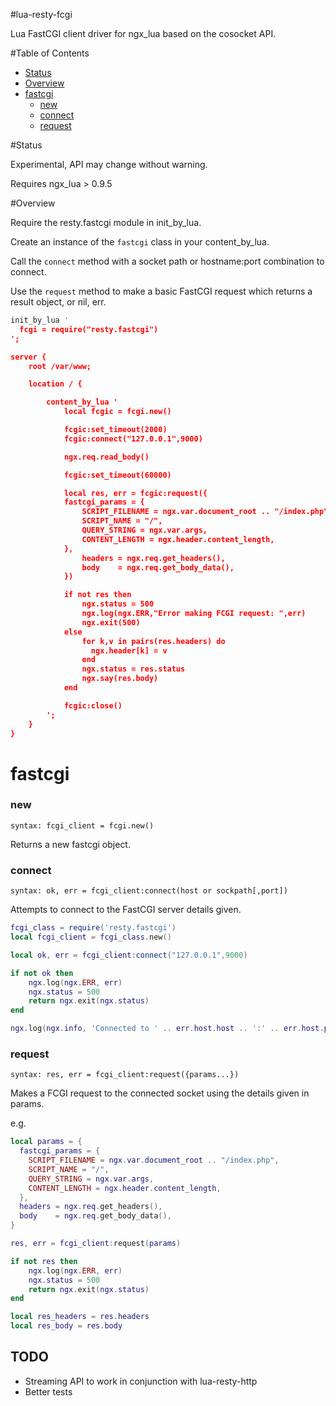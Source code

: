 #lua-resty-fcgi

Lua FastCGI client driver for ngx_lua based on the cosocket API.

#Table of Contents

* [Status](#status)
* [Overview](#overview)
* [fastcgi](#fastcgi)
    * [new](#new)
    * [connect](#connect)
    * [request](#request)

#Status

Experimental, API may change without warning.

Requires ngx_lua > 0.9.5

#Overview

Require the resty.fastcgi module in init_by_lua.

Create an instance of the `fastcgi` class in your content_by_lua.

Call the `connect` method with a socket path or hostname:port combination to connect.

Use the `request` method to make a basic FastCGI request which returns a result object, or nil, err.

```lua
init_by_lua '
  fcgi = require("resty.fastcgi")
';

server {
    root /var/www;

    location / {

        content_by_lua '
            local fcgic = fcgi.new()

            fcgic:set_timeout(2000)
            fcgic:connect("127.0.0.1",9000)

            ngx.req.read_body()

            fcgic:set_timeout(60000)

            local res, err = fcgic:request({
            fastcgi_params = {
                SCRIPT_FILENAME = ngx.var.document_root .. "/index.php",
                SCRIPT_NAME = "/",
                QUERY_STRING = ngx.var.args,
                CONTENT_LENGTH = ngx.header.content_length,
            },
                headers = ngx.req.get_headers(),
                body    = ngx.req.get_body_data(),
            })

            if not res then
                ngx.status = 500
                ngx.log(ngx.ERR,"Error making FCGI request: ",err)
                ngx.exit(500)
            else
                for k,v in pairs(res.headers) do
                  ngx.header[k] = v
                end
                ngx.status = res.status
                ngx.say(res.body)
            end

            fcgic:close()
        ';
    }
}

```

# fastcgi

### new
`syntax: fcgi_client = fcgi.new()`

Returns a new fastcgi object.

### connect
`syntax: ok, err = fcgi_client:connect(host or sockpath[,port])`

Attempts to connect to the FastCGI server details given.


```lua
fcgi_class = require('resty.fastcgi')
local fcgi_client = fcgi_class.new()

local ok, err = fcgi_client:connect("127.0.0.1",9000)

if not ok then
    ngx.log(ngx.ERR, err)
    ngx.status = 500
    return ngx.exit(ngx.status)
end

ngx.log(ngx.info, 'Connected to ' .. err.host.host .. ':' .. err.host.port)
```

### request
`syntax: res, err = fcgi_client:request({params...})`

Makes a FCGI request to the connected socket using the details given in params.

e.g.
```lua
local params = {
  fastcgi_params = {
    SCRIPT_FILENAME = ngx.var.document_root .. "/index.php",
    SCRIPT_NAME = "/",
    QUERY_STRING = ngx.var.args,
    CONTENT_LENGTH = ngx.header.content_length,
  },
  headers = ngx.req.get_headers(),
  body    = ngx.req.get_body_data(),
}

res, err = fcgi_client:request(params)

if not res then
    ngx.log(ngx.ERR, err)
    ngx.status = 500
    return ngx.exit(ngx.status)
end

local res_headers = res.headers
local res_body = res.body
```

## TODO
 * Streaming API to work in conjunction with lua-resty-http
 * Better tests

